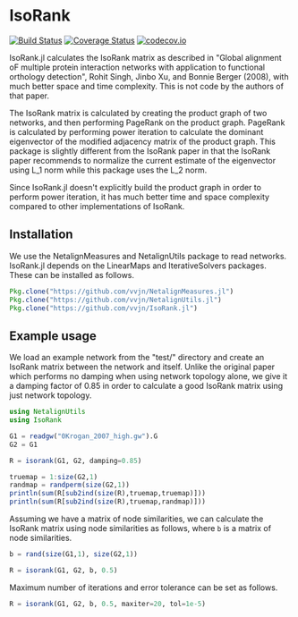 # IsoRank

[![Build Status](https://travis-ci.org/vvjn/IsoRank.jl.svg?branch=master)](https://travis-ci.org/vvjn/IsoRank.jl) [![Coverage Status](https://coveralls.io/repos/vvjn/IsoRank.jl/badge.svg?branch=master&service=github)](https://coveralls.io/github/vvjn/IsoRank.jl?branch=master) [![codecov.io](http://codecov.io/github/vvjn/IsoRank.jl/coverage.svg?branch=master)](http://codecov.io/github/vvjn/IsoRank.jl?branch=master)

IsoRank.jl calculates the IsoRank matrix as described in "Global alignment oF
multiple protein interaction networks with application to functional
orthology detection", Rohit Singh, Jinbo Xu, and Bonnie Berger (2008),
with much better space and time complexity. This is not code by the authors of
that paper.

The IsoRank matrix is calculated by creating the product graph of two
networks, and then performing PageRank on the product graph. PageRank
is calculated by performing power iteration to calculate the dominant
eigenvector of the modified adjacency matrix of the product
graph. This package is slightly different from the IsoRank paper in
that the IsoRank paper recommends to normalize the current estimate of
the eigenvector using L_1 norm while this package uses the L_2 norm.

Since IsoRank.jl doesn't explicitly build the product graph in order
to perform power iteration, it has much better time and space complexity
compared to other implementations of IsoRank.

## Installation

We use the NetalignMeasures and NetalignUtils package to read networks. IsoRank.jl
depends on the LinearMaps and IterativeSolvers packages. These can be installed
as follows.

```julia
Pkg.clone("https://github.com/vvjn/NetalignMeasures.jl")
Pkg.clone("https://github.com/vvjn/NetalignUtils.jl")
Pkg.clone("https://github.com/vvjn/IsoRank.jl")
```

## Example usage

We load an example network from the "test/" directory and create
an IsoRank matrix between the network and itself. Unlike the original
paper which performs no damping when using network topology alone, we
give it a damping factor of 0.85 in order to calculate a good
IsoRank matrix using just network topology.

```julia
using NetalignUtils
using IsoRank

G1 = readgw("0Krogan_2007_high.gw").G
G2 = G1

R = isorank(G1, G2, damping=0.85)

truemap = 1:size(G2,1)
randmap = randperm(size(G2,1))
println(sum(R[sub2ind(size(R),truemap,truemap)]))
println(sum(R[sub2ind(size(R),truemap,randmap)]))
```

Assuming we have a matrix of node similarities, we can calculate
the IsoRank matrix using node similarities as follows, where `b` is
a matrix of node similarities.

```julia
b = rand(size(G1,1), size(G2,1))

R = isorank(G1, G2, b, 0.5)
```

Maximum number of iterations and error tolerance can be set as follows.

```julia
R = isorank(G1, G2, b, 0.5, maxiter=20, tol=1e-5)
```
